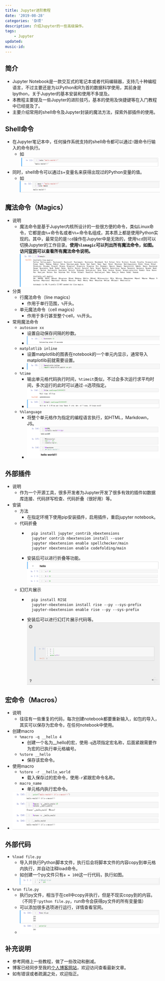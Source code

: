 ```yaml
---
title: Jupyter进阶教程
date: '2019-08-28'
categories: '杂项'
description: 介绍Jupyter的一些高级操作。
tags: 
    - Jupyter
updated: 
music-id: 
---
```

## 简介
- Jupyter Notebook是一款交互式的笔记本或者代码编辑器，支持几十种编程语言，不过主要还是为以Python和R为首的数据科学使用，其前身是Ipython，关于Jupyter的基本安装和使用不多提及。
- 本教程主要提及一些Jupyter的进阶技巧，基本的使用及快捷键等在入门教程中已经提及了。
- 主要介绍常用的shell命令及Jupyter封装的魔法方法，探索外部插件的使用。

## Shell命令
- 在Jupyter笔记本中，任何操作系统支持的shell命令都可以通过`!`跟命令行输入的命令执行。
  - 如![](/asset/2019-08-28/shell.png)
- 同时，shell命令可以通过`$`+变量名来获得出现过的Python变量的值。
  - 如![](/asset/2019-08-28/shell-var.png)

## 魔法命令（Magics）
- 说明
  - 魔法命令是基于Jupyter内核所设计的一些很方便的命令，类似Linux命令，它都是由`%`+命令名或者`%%`+命令名组成，其本质上都是使用Python实现的。其中，最常见的是`!cd`操作在Jupyter中是无效的，使用`%cd`则可以切换Jupyter的工作目录。**使用`%lsmagic`可以列出所有魔法命令，如图。访问[官网](https://ipython.readthedocs.io/en/stable/interactive/magics.html)可以查看所有魔法命令说明。![](/asset/2019-08-28/magics.png)**
- 分类
  - 行魔法命令（line magics）
    - 作用于单行范围，`%`开头。
  - 单元魔法命令（cell magics）
    - 作用于多行甚至整个cell，`%%`开头。
- 常用魔法命令
  - `autosave xx`
    - 设置自动保存间隔的秒数。
    - ![](/asset/2019-08-28/autosave.png)
  - `matplotlib inline`
    - 设置matplotlib的图表在notebook的一个单元内显示，通常导入matplotlib前就需要设置。
    - ![](/asset/2019-08-28/matplotlib.png)
  - `%time`
    - 输出单元格代码执行时间，`%timeit`类似，不过会多次运行求平均时间，多次运行的此时可以通过`-n`选项指定。
    - ![](/asset/2019-08-28/time.png)
  - `%%language`
    - 将整个单元格作为指定的编程语言执行，如HTML，Markdown，JS。
    - ![](/asset/2019-08-28/language.png)


## 外部插件
- 说明
  - 作为一个开源工具，很多开发者为Jupyter开发了很多有效的插件如数据库连接、代码拼写检查、代码折叠（很好用）等。
- 安装
  - 方法
    - 在指定环境下使用pip安装插件，启用插件，重启jupyter notebook。
  - 代码折叠
    - ```shell
        pip install jupyter_contrib_nbextensions
        jupyter contrib nbextension install --user
        jupyter nbextension enable spellchecker/main
        jupyter nbextension enable codefolding/main
        ```
    - 安装后可以进行折叠等功能。![](/asset/2019-08-28/extension.png)
  - 幻灯片展示
    - ```shell
        pip install RISE
        jupyter-nbextension install rise --py --sys-prefix
        jupyter-nbextension enable rise --py --sys-prefix 
        ```
    - 安装后可以进行幻灯片展示代码等。![](/asset/2019-08-28/ppt.png)


## 宏命令（Macros）
- 说明
  - 往往有一些重复的代码，每次创建notebook都要重新输入，如包的导入，其实可以保存为宏命令，在任何notebook中使用。
- 创建macro
  - `%macro -q __hello 4`
    - 创建一个名为__hello的宏，使用`-q`选项指定宏名称，后面紧跟需要作为宏的已执行单元格编号。
  - `%store __hello`
    - 保存该宏命令。
- 使用macro
  - `%store -r __hello_world`
    - 载入保存过的宏命令，使用`-r`紧跟宏命令名称。
  - `macro_name`
    - 单元格内执行宏命令。
- ![](/asset/2019-08-28/macro.png)


## 外部代码
- `%load file.py`
  - 导入并执行Python脚本文件，执行后会将脚本文件的内容copy到单元格内执行，并自动注释load命令。
  - 如创建一个py文件只有`a = 100`这一行代码，执行如图。![](/asset/2019-08-28/load.png)
- `%run file.py`
  - 执行py文件，相当于在cell中copy并执行，但是不现实copy到的内容。（不同于`!python file.py`，run命令会获得py文件的所有变量值）
  - 可以添加很多选项进行运行，详情查看官网。
  - ![](/asset/2019-08-28/run.png)


## 补充说明
- 参考网络上一些教程，做了一些改动和删减。
- 博客已经同步至我的[个人博客网站](https://luanshiyinyang.github.io)，欢迎访问查看最新文章。
- 如有错误或者疏漏之处，欢迎指正。